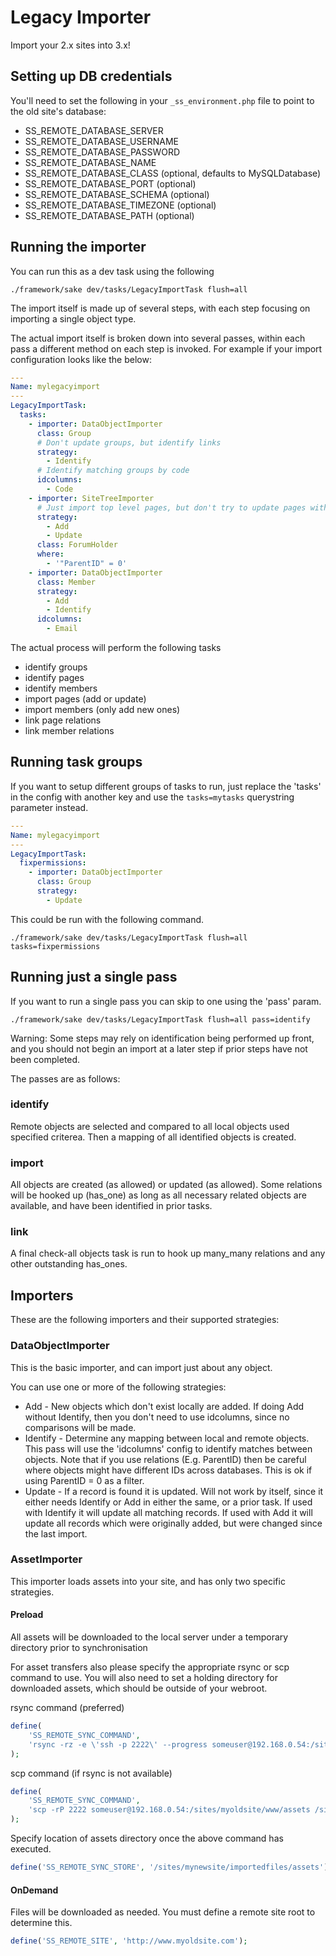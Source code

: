 # Legacy Importer

Import your 2.x sites into 3.x!

## Setting up DB credentials

You'll need to set the following in your `_ss_environment.php` file to point to the old site's database:

 * SS_REMOTE_DATABASE_SERVER
 * SS_REMOTE_DATABASE_USERNAME
 * SS_REMOTE_DATABASE_PASSWORD
 * SS_REMOTE_DATABASE_NAME
 * SS_REMOTE_DATABASE_CLASS (optional, defaults to MySQLDatabase)
 * SS_REMOTE_DATABASE_PORT (optional)
 * SS_REMOTE_DATABASE_SCHEMA (optional)
 * SS_REMOTE_DATABASE_TIMEZONE (optional)
 * SS_REMOTE_DATABASE_PATH (optional)

## Running the importer

You can run this as a dev task using the following

`./framework/sake dev/tasks/LegacyImportTask flush=all`

The import itself is made up of several steps, with each step focusing on importing a single object type.

The actual import itself is broken down into several passes, within each pass a different method on each step
is invoked. For example if your import configuration looks like the below:

```yaml
---
Name: mylegacyimport
---
LegacyImportTask:
  tasks:
    - importer: DataObjectImporter
      class: Group
      # Don't update groups, but identify links
      strategy:
        - Identify
      # Identify matching groups by code
      idcolumns:
        - Code
    - importer: SiteTreeImporter
      # Just import top level pages, but don't try to update pages with existing url segments
      strategy:
        - Add
        - Update
      class: ForumHolder
      where:
		- '"ParentID" = 0'
    - importer: DataObjectImporter
      class: Member
      strategy:
        - Add
        - Identify
      idcolumns:
        - Email
```

The actual process will perform the following tasks

* identify groups
* identify pages
* identify members
* import pages (add or update)
* import members (only add new ones)
* link page relations
* link member relations

## Running task groups

If you want to setup different groups of tasks to run, just replace the 'tasks' in the config with 
another key and use the `tasks=mytasks` querystring parameter instead.

```yaml
---
Name: mylegacyimport
---
LegacyImportTask:
  fixpermissions:
    - importer: DataObjectImporter
      class: Group
      strategy:
        - Update
```

This could be run with the following command.

`./framework/sake dev/tasks/LegacyImportTask flush=all tasks=fixpermissions`

## Running just a single pass

If you want to run a single pass you can skip to one using the 'pass' param.

`./framework/sake dev/tasks/LegacyImportTask flush=all pass=identify`

Warning: Some steps may rely on identification being performed up front, and you should not begin an import
at a later step if prior steps have not been completed.

The passes are as follows:

### identify

Remote objects are selected and compared to all local objects used specified criterea. Then a mapping of all
identified objects is created.

### import

All objects are created (as allowed) or updated (as allowed). Some relations will be hooked up (has_one) as long
as all necessary related objects are available, and have been identified in prior tasks.

### link

A final check-all objects task is run to hook up many_many relations and any other outstanding has_ones.

## Importers

These are the following importers and their supported strategies:

### DataObjectImporter

This is the basic importer, and can import just about any object.

You can use one or more of the following strategies:

* Add - New objects which don't exist locally are added. If doing Add without Identify, then
  you don't need to use idcolumns, since no comparisons will be made.
* Identify - Determine any mapping between local and remote objects. This pass will use the 'idcolumns'
  config to identify matches between objects. Note that if you use relations (E.g. ParentID) then be careful
  where objects might have different IDs across databases. This is ok if using ParentID = 0 as a filter.
* Update - If a record is found it is updated. Will not work by itself, since it either needs Identify or Add
  in either the same, or a prior task. If used with Identify it will update all matching records. If used with Add
  it will update all records which were originally added, but were changed since the last import.

### AssetImporter

This importer loads assets into your site, and has only two specific strategies.

#### Preload

All assets will be downloaded to the local server under a temporary directory prior to synchronisation

For asset transfers also please specify the appropriate rsync or scp command to use.
You will also need to set a holding directory for downloaded assets, which should be outside of your webroot.

rsync command (preferred)

```php
define(
	'SS_REMOTE_SYNC_COMMAND',
	'rsync -rz -e \'ssh -p 2222\' --progress someuser@192.168.0.54:/sites/myoldsite/www/assets /sites/mynewsite/importedfiles'
);
```

scp command (if rsync is not available)

```php
define(
	'SS_REMOTE_SYNC_COMMAND',
	'scp -rP 2222 someuser@192.168.0.54:/sites/myoldsite/www/assets /sites/mynewsite/importedfiles'
);
```

Specify location of assets directory once the above command has executed.


```php
define('SS_REMOTE_SYNC_STORE', '/sites/mynewsite/importedfiles/assets');
```

#### OnDemand

Files will be downloaded as needed. You must define a remote site root to determine this.

```php
define('SS_REMOTE_SITE', 'http://www.myoldsite.com');
```


